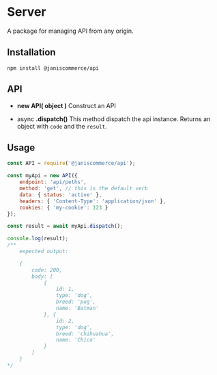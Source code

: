 # Server

A package for managing API from any origin.

## Installation

```
npm install @janiscommerce/api
```

## API
* **new API( object )**
Construct an API

* async **.dispatch()**
This method dispatch the api instance.
Returns an object with `code` and the `result`.

## Usage

```js
const API = require('@janiscommerce/api');

const myApi = new API({
	endpoint: 'api/peths',
	method: 'get', // this is the default verb
	data: { status: 'active' },
	headers: { 'Content-Type': 'application/json' },
	cookies: { 'my-cookie': 123 }
});

const result = await myApi.dispatch();

console.log(result);
/**
	expected output:

	{
		code: 200,
		body: [
			{
				id: 1,
				type: 'dog',
				breed: 'pug',
				name: 'Batman'
			}, {
				id: 2,
				type: 'dog',
				breed: 'chihuahua',
				name: 'Chico'
			}
		]
	}
*/


```
